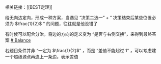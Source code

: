 相关链接：[[BEST定理]]

给无向边定向，形成一种方案，当遇见 “决策二选一” + “ 决策结束后某些位置必须为 $\frac{1}{2}$ ” 的问题，往往就是他没错了

有时候可以配合分治，将边的方向的定义变为 “是否与右侧交换”，来得到最终答案 [# Balance](https://www.luogu.com.cn/problem/P9731)

若题目条件并非 “一定为 $\frac{1}{2}$” ，而是 “差值不能超过 1” ，可以考虑建一个超级源点再连上一条边，表示差值

